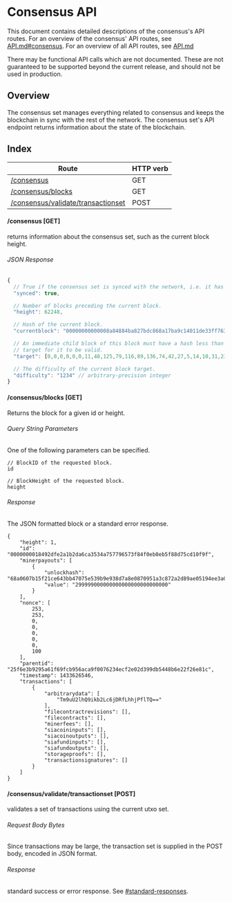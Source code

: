 Consensus API
=============

This document contains detailed descriptions of the consensus's API routes. For
an overview of the consensus' API routes, see
[API.md#consensus](/doc/API.md#consensus).  For an overview of all API routes,
see [API.md](/doc/API.md)

There may be functional API calls which are not documented. These are not
guaranteed to be supported beyond the current release, and should not be used
in production.

Overview
--------

The consensus set manages everything related to consensus and keeps the
blockchain in sync with the rest of the network. The consensus set's API
endpoint returns information about the state of the blockchain.

Index
-----

| Route                                                                       | HTTP verb |
| --------------------------------------------------------------------------- | --------- |
| [/consensus](#consensus-get)                                                | GET       |
| [/consensus/blocks](#consensusblocks-get)                                   | GET       |
| [/consensus/validate/transactionset](#consensusvalidatetransactionset-post) | POST      |

#### /consensus [GET]

returns information about the consensus set, such as the current block height.

###### JSON Response
```javascript
{
  // True if the consensus set is synced with the network, i.e. it has downloaded the entire blockchain.
  "synced": true,

  // Number of blocks preceding the current block.
  "height": 62248,

  // Hash of the current block.
  "currentblock": "00000000000008a84884ba827bdc868a17ba9c14011de33ff763bd95779a9cf1",

  // An immediate child block of this block must have a hash less than this
  // target for it to be valid.
  "target": [0,0,0,0,0,0,11,48,125,79,116,89,136,74,42,27,5,14,10,31,23,53,226,238,202,219,5,204,38,32,59,165],

  // The difficulty of the current block target.
  "difficulty": "1234" // arbitrary-precision integer
}
```

#### /consensus/blocks [GET]

Returns the block for a given id or height.

###### Query String Parameters
One of the following parameters can be specified.
```
// BlockID of the requested block.
id 

// BlockHeight of the requested block.
height

```

###### Response
The JSON formatted block or a standard error response.
```
{
    "height": 1,
    "id": "0000000018492dfe2a1b2da6ca3534a757796573f84f0eb0eb5f88d75cd10f9f",
    "minerpayouts": [
        {
            "unlockhash": "68a0607b15f21ce643bb47075e539b9e938d7a8e0870951a3c872a2d89ae05194ee3a0f18680",
            "value": "299999000000000000000000000000"
        }
    ],
    "nonce": [
        253,
        253,
        0,
        0,
        0,
        0,
        0,
        100
    ],
    "parentid": "25f6e3b9295a61f69fcb956aca9f0076234ecf2e02d399db5448b6e22f26e81c",
    "timestamp": 1433626546,
    "transactions": [
        {
            "arbitrarydata": [
                "Tm9uU2lhQ9ikb2Lc6jDRfLhhjPflTQ=="
            ],
            "filecontractrevisions": [],
            "filecontracts": [],
            "minerfees": [],
            "siacoininputs": [],
            "siacoinoutputs": [],
            "siafundinputs": [],
            "siafundoutputs": [],
            "storageproofs": [],
            "transactionsignatures": []
        }
    ]
}
```

#### /consensus/validate/transactionset [POST]

validates a set of transactions using the current utxo set.

###### Request Body Bytes

Since transactions may be large, the transaction set is supplied in the POST
body, encoded in JSON format.

###### Response
standard success or error response. See
[#standard-responses](#standard-responses).

